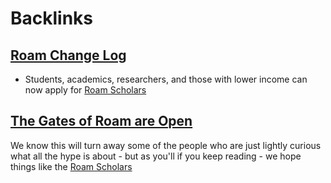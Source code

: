 
# Backlinks
## [Roam Change Log](<Roam Change Log.md>)
- Students, academics, researchers, and those with lower income can now apply for [Roam Scholars](<Roam Scholars.md>)

## [The Gates of Roam are Open](<The Gates of Roam are Open.md>)
We know this will turn away some of the people who are just lightly curious what all the hype is about - but as you'll if you keep reading - we hope things like the [Roam Scholars](<Roam Scholars.md>)

